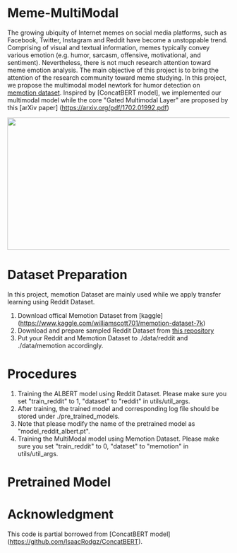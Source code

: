# Meme-MultiModal
The growing ubiquity of Internet memes on social media platforms, such as Facebook, Twitter, Instagram and Reddit have become a unstoppable trend. Comprising of visual and textual information, memes typically convey various emotion (e.g. humor, sarcasm, offensive, motivational, and sentiment). Nevertheless, there is not much research attention toward meme emotion analysis. The main objective of this project is to bring the attention of the research community toward
meme studying. In this project, we propose the multimodal model newtork for humor detection on [memotion dataset](https://arxiv.org/pdf/2008.03781.pdf). Inspired by [ConcatBERT model], we implemented our multimodal model while the core "Gated Multimodal Layer" are proposed by this [arXiv paper] (https://arxiv.org/pdf/1702.01992.pdf)

<p align="center">
  <img src="https://github.com/terenceylchow124/Meme-MultiModal/blob/main/Project.png" width="550" height="300">
</p>

# Dataset Preparation 
In this project, memotion Dataset are mainly used while we apply transfer learning using Reddit Dataset.
1. Download offical Memotion Dataset from [kaggle] (https://www.kaggle.com/williamscott701/memotion-dataset-7k)
2. Download and prepare sampled Reddit Dataset from [this repository](https://github.com/orionw/RedditHumorDetection)
3. Put your Reddit and Memotion Dataset to ./data/reddit and ./data/memotion accordingly. 

# Procedures
1. Training the ALBERT model using Reddit Dataset. Please make sure you set "train_reddit" to 1, "dataset" to "reddit" in utils/util_args. 
2. After training, the trained model and corresponding log file should be stored under ./pre_trained_models.  
3. Note that please modify the name of the pretrained model as "model_reddit_albert.pt".
4. Training the MultiModal model using Memotion Dataset. Please make sure you set "train_reddit" to 0, "dataset" to "memotion" in utils/util_args. 

# Pretrained Model 

# Acknowledgment
This code is partial borrowed from [ConcatBERT model] (https://github.com/IsaacRodgz/ConcatBERT).






